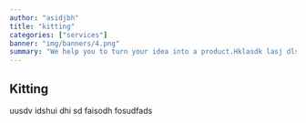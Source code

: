 ```yaml
---
author: "asidjbh"
title: "kitting"
categories: ["services"]
banner: "img/banners/4.png"
summary: "We help you to turn your idea into a product.Hklasdk lasj dlsjdaj ajdl hahckjsac c sad ccs c sc sdcsd chlscl c csdccla oi09o erferkgvbn cvjvcz kjz svkj dvkj vkj v"
---
```


## Kitting

uusdv idshui dhi sd faisodh fosudfads

